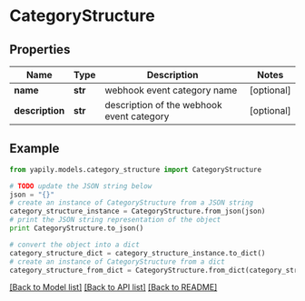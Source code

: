# CategoryStructure


## Properties
Name | Type | Description | Notes
------------ | ------------- | ------------- | -------------
**name** | **str** | webhook event category name | [optional] 
**description** | **str** | description of the webhook event category | [optional] 

## Example

```python
from yapily.models.category_structure import CategoryStructure

# TODO update the JSON string below
json = "{}"
# create an instance of CategoryStructure from a JSON string
category_structure_instance = CategoryStructure.from_json(json)
# print the JSON string representation of the object
print CategoryStructure.to_json()

# convert the object into a dict
category_structure_dict = category_structure_instance.to_dict()
# create an instance of CategoryStructure from a dict
category_structure_from_dict = CategoryStructure.from_dict(category_structure_dict)
```
[[Back to Model list]](../README.md#documentation-for-models) [[Back to API list]](../README.md#documentation-for-api-endpoints) [[Back to README]](../README.md)


